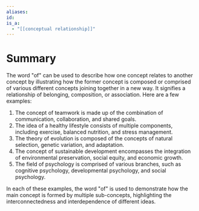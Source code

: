 ```yaml
---
aliases: 
id: 
is_a:
  - "[[conceptual relationship]]"
---
```

# Summary
The word "of" can be used to describe how one concept relates to another concept by illustrating how the former concept is composed or comprised of various different concepts joining together in a new way. It signifies a relationship of belonging, composition, or association. Here are a few examples:

1. The concept of teamwork is made up of the combination of communication, collaboration, and shared goals.
2. The idea of a healthy lifestyle consists of multiple components, including exercise, balanced nutrition, and stress management.
3. The theory of evolution is composed of the concepts of natural selection, genetic variation, and adaptation.
4. The concept of sustainable development encompasses the integration of environmental preservation, social equity, and economic growth.
5. The field of psychology is comprised of various branches, such as cognitive psychology, developmental psychology, and social psychology.

In each of these examples, the word "of" is used to demonstrate how the main concept is formed by multiple sub-concepts, highlighting the interconnectedness and interdependence of different ideas.